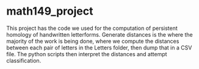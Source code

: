 math149_project
===============

This project has the code we used for the computation of persistent homology of handwritten letterforms. Generate distances is the where the majority of the work is being done, where we compute the distances between each pair of letters in the Letters folder, then dump that in a CSV file. The python scripts then interpret the distances and attempt classification.